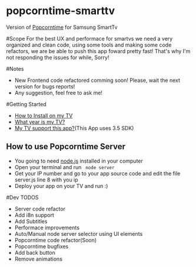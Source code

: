 popcorntime-smarttv
===================

Version of [Popcorntime](https://github.com/popcorn-official/popcorn-app) for Samsung SmartTv

#Scope
For the best UX and performace for smartvs we need a very organized and clean code, using some tools and making some code refactors, we are be able to push this app foward pretty fast! That's why I'm not responding the issues for while, Sorry!

#Notes
- New Frontend code refactored comming soon! Please, wait the next version for bugs reports!
- Any suggestion, feel free to ask me!

#Getting Started

- [How to Install on my TV](https://www.samsungdforum.com/Guide/art00013/index.html#packaging-applications-for-upload)
- [What year is my TV?](http://www.samsung.com/us/support/faq/FAQ00057975/76904/LN46B540P8FXZA)
- [My TV support this app?](http://developer.samsung.com/devices/tv-specs#)(This App uses 3.5 SDK)

## How to use Popcorntime Server

- You going to need [node.js](http://nodejs.org/) installed in your computer
- Open your terminal and run `` node server``
- Get your IP number and go to your app source code and edit the file server.js line 8 with you ip
- Deploy your app on your TV and run :)

#Dev TODOS

- Server code refactor
- Add i8n support
- Add Subtitles
- Performace improvements
- Auto/Manual node server selector using UI elements
- Popcorntime code refactor(Soon)
- Popcorntime bugfixes
- Add back button
- Remove animations
